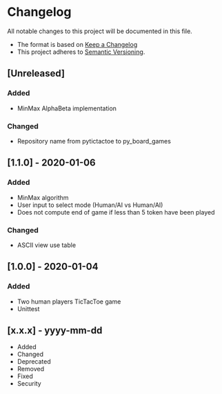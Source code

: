 # Changelog
All notable changes to this project will be documented in this file.

* The format is based on [Keep a Changelog](https://keepachangelog.com/en/1.0.0/)
* This project adheres to [Semantic Versioning](https://semver.org/spec/v2.0.0.html).


## [Unreleased]

### Added
- MinMax AlphaBeta implementation

### Changed
- Repository name from pytictactoe to py_board_games

## [1.1.0] - 2020-01-06

### Added
- MinMax algorithm
- User input to select mode (Human/AI vs Human/AI)
- Does not compute end of game if less than 5 token have been played

### Changed
- ASCII view use table

## [1.0.0] - 2020-01-04

### Added
- Two human players TicTacToe game
- Unittest


## [x.x.x] - yyyy-mm-dd

- Added
- Changed
- Deprecated
- Removed
- Fixed
- Security
